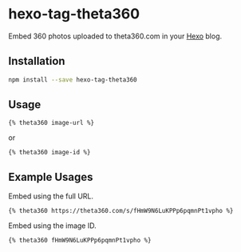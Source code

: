 # hexo-tag-theta360
Embed 360 photos uploaded to theta360.com in your [Hexo](https://github.com/hexojs/hexo) blog.

## Installation
```bash
npm install --save hexo-tag-theta360
```

## Usage
```swig
{% theta360 image-url %}
```

or 

```swig
{% theta360 image-id %}
```

## Example Usages
Embed using the full URL.
```swig
{% theta360 https://theta360.com/s/fHmW9N6LuKPPp6pqmnPt1vpho %}
```

Embed using the image ID.
```swig
{% theta360 fHmW9N6LuKPPp6pqmnPt1vpho %}
```
